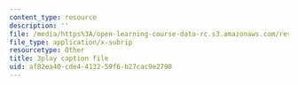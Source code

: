 ```yaml
---
content_type: resource
description: ''
file: /media/https%3A/open-learning-course-data-rc.s3.amazonaws.com/res-6-008-digital-signal-processing-spring-2011/af82ea40cde4413259f6b27cac9e2790_I9u15zdgJvI.srt
file_type: application/x-subrip
resourcetype: Other
title: 3play caption file
uid: af82ea40-cde4-4132-59f6-b27cac9e2790
---
```

